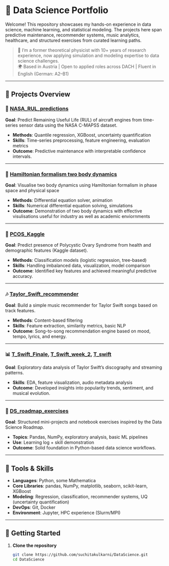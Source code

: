 # 🧠 Data Science Portfolio

Welcome! This repository showcases my hands-on experience in data science, machine learning, and statistical modeling. The projects here span predictive maintenance, recommender systems, music analytics, healthcare, and structured exercises from curated learning paths.

> 👤 I’m a former theoretical physicist with 10+ years of research experience, now applying simulation and modeling expertise to data science challenges.  
> 🌍 Based in Austria | Open to applied roles across DACH | Fluent in English (German: A2–B1)

---

## 📂 Projects Overview

### 🔧 [NASA_RUL_predictions](./NASA_RUL_predictions)
**Goal**: Predict Remaining Useful Life (RUL) of aircraft engines from time-series sensor data using the NASA C-MAPSS dataset.  
- **Methods**: Quantile regression, XGBoost, uncertainty quantification  
- **Skills**: Time-series preprocessing, feature engineering, evaluation metrics  
- **Outcome**: Predictive maintenance with interpretable confidence intervals.

---

### 🚀 [Hamiltonian formalism two body dynamics](./Hamiltonian_formalism_orbital_dynamics)
**Goal**: Visualise two body dynamics using Hamiltonian formalism in phase space and physical space
- **Methods**: Differential equation solver, animation  
- **Skills**: Numerical differential equation solving, simulations  
- **Outcome**: Demonstration of two body dynamics with effective visulisations useful for industry as well as academic enviornments

---

### 🧬 [PCOS_Kaggle](./PCOS_Kaggle)
**Goal**: Predict presence of Polycystic Ovary Syndrome from health and demographic features (Kaggle dataset).  
- **Methods**: Classification models (logistic regression, tree-based)  
- **Skills**: Handling imbalanced data, visualization, model comparison  
- **Outcome**: Identified key features and achieved meaningful predictive accuracy.

---

### 🎶 [Taylor_Swift_recommender](./Taylor_Swift_recommender)
**Goal**: Build a simple music recommender for Taylor Swift songs based on track features.  
- **Methods**: Content-based filtering  
- **Skills**: Feature extraction, similarity metrics, basic NLP  
- **Outcome**: Song-to-song recommendation engine based on mood, tempo, lyrics, and energy.

---

### 📊 [T_Swift_Finale](./T_Swift_Finale), [T_Swift_week_2](./T_Swift_week_2), [T_swift](./T_swift)
**Goal**: Exploratory data analysis of Taylor Swift’s discography and streaming patterns.  
- **Skills**: EDA, feature visualization, audio metadata analysis  
- **Outcome**: Developed insights into popularity trends, sentiment, and musical evolution.

---

### 📘 [DS_roadmap_exercises](./DS_roadmap_exercises)
**Goal**: Structured mini-projects and notebook exercises inspired by the Data Science Roadmap.  
- **Topics**: Pandas, NumPy, exploratory analysis, basic ML pipelines  
- **Use**: Learning log + skill demonstration  
- **Outcome**: Solid foundation in Python-based data science workflows.

---

## 🧰 Tools & Skills

- **Languages**: Python, some Mathematica
- **Core Libraries**: pandas, NumPy, matplotlib, seaborn, scikit-learn, XGBoost
- **Modeling**: Regression, classification, recommender systems, UQ (uncertainty quantification)
- **DevOps**: Git, Docker
- **Environment**: Jupyter, HPC experience (Slurm/MPI)

---

## 🧭 Getting Started

1. **Clone the repository**
   ```bash
   git clone https://github.com/suchitakulkarni/DataScience.git
   cd DataScience
